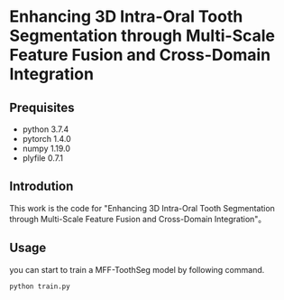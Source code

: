 # Enhancing 3D Intra-Oral Tooth Segmentation through Multi-Scale Feature Fusion and Cross-Domain Integration
## Prequisites
+ python 3.7.4
+ pytorch 1.4.0
+ numpy 1.19.0
+ plyfile 0.7.1
## Introdution
This work is the code for "Enhancing 3D Intra-Oral Tooth Segmentation through Multi-Scale Feature Fusion and Cross-Domain Integration"。
## Usage
you can start to train a MFF-ToothSeg model by following command.
```bash
python train.py
